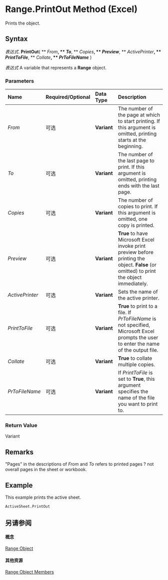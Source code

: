 
# Range.PrintOut Method (Excel)

Prints the object.


## Syntax

 _表达式_. **PrintOut**( ** _From_**, ** _To_**, ** _Copies_**, ** _Preview_**, ** _ActivePrinter_**, ** _PrintToFile_**, ** _Collate_**, ** _PrToFileName_** )

 _表达式_ A variable that represents a **Range** object.


### Parameters



|**Name**|**Required/Optional**|**Data Type**|**Description**|
|:-----|:-----|:-----|:-----|
| _From_|可选|**Variant**|The number of the page at which to start printing. If this argument is omitted, printing starts at the beginning.|
| _To_|可选|**Variant**|The number of the last page to print. If this argument is omitted, printing ends with the last page.|
| _Copies_|可选|**Variant**|The number of copies to print. If this argument is omitted, one copy is printed.|
| _Preview_|可选|**Variant**|**True** to have Microsoft Excel invoke print preview before printing the object. **False** (or omitted) to print the object immediately.|
| _ActivePrinter_|可选|**Variant**|Sets the name of the active printer.|
| _PrintToFile_|可选|**Variant**|**True** to print to a file. If _PrToFileName_ is not specified, Microsoft Excel prompts the user to enter the name of the output file.|
| _Collate_|可选|**Variant**|**True** to collate multiple copies.|
| _PrToFileName_|可选|**Variant**|If  _PrintToFile_ is set to **True**, this argument specifies the name of the file you want to print to.|

### Return Value

Variant


## Remarks

"Pages" in the descriptions of  _From_ and _To_ refers to printed pages ? not overall pages in the sheet or workbook.


## Example

This example prints the active sheet.


```
ActiveSheet.PrintOut
```


## 另请参阅


#### 概念


[Range Object](b8207778-0dcc-4570-1234-f130532cc8cd.md)
#### 其他资源


[Range Object Members](http://msdn.microsoft.com/library/4336bf81-1e63-7e44-1792-baf366a027a7%28Office.15%29.aspx)